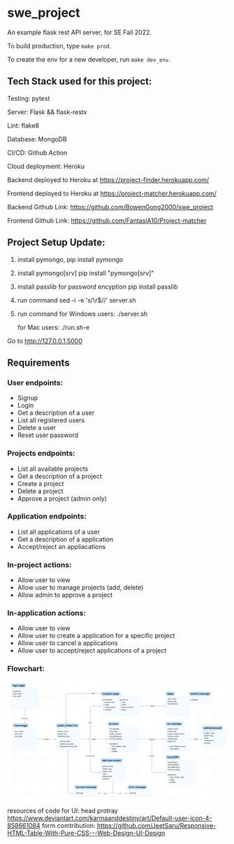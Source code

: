 
# swe_project
An example flask rest API server, for SE Fall 2022.

To build production, type `make prod`.

To create the env for a new developer, run `make dev_env`.

## Tech Stack used for this project:

Testing: pytest

Server: Flask && flask-restx

Lint: flake8

Database: MongoDB

CI/CD: Github Action

Cloud deployment: Heroku


Backend deployed to Heroku at https://project-finder.herokuapp.com/


Frontend deployed to Heroku at https://project-matcher.herokuapp.com/


Backend Github Link: https://github.com/BowenGong2000/swe_project


Frontend Github Link: https://github.com/FantasiA10/Project-matcher

## Project Setup Update: 

1. install pymongo, 
    pip install pymongo
2. install pymongo[srv]
    pip install "pymongo[srv]"
3. install passlib for password encyption
    pip install passlib
4. run command
    sed -i -e 's/\r$//' server.sh
5. run command
    for Windows users: 
        ./server.sh

    for Mac users: 
        ./run.sh-e

Go to http://127.0.0.1:5000


## Requirements

### User endpoints:
- Signup
- Login
- Get a description of a user
- List all registered users
- Delete a user
- Reset user password

### Projects endpoints:
- List all available projects
- Get a description of a project
- Create a project
- Delete a project
- Approve a project (admin only)

### Application endpoints:
- List all applications of a user
- Get a description of a application
- Accept/reject an appliacations

### In-project actions:
- Allow user to view
- Allow user to manage projects (add, delete)
- Allow admin to approve a project

### In-application actions:
- Allow user to view
- Allow user to create a application for a specific project
- Allow user to cancel a applications
- Allow user to accept/reject applications of a project

### Flowchart:
![alt text](static/images/flowchart.png)


resources of code for UI:
head protray https://www.deviantart.com/karmaanddestiny/art/Default-user-icon-4-858661084
form comtribution: https://github.com/JeetSaru/Responsive-HTML-Table-With-Pure-CSS---Web-Design-UI-Design